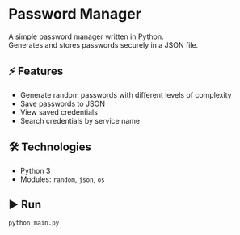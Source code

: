 # Password Manager

A simple password manager written in Python.  
Generates and stores passwords securely in a JSON file.

## ⚡ Features
- Generate random passwords with different levels of complexity
- Save passwords to JSON
- View saved credentials
- Search credentials by service name

## 🛠️ Technologies
- Python 3
- Modules: `random`, `json`, `os`

## ▶️ Run
```bash
python main.py
